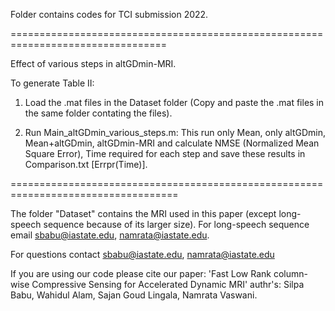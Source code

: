 Folder contains codes for TCI submission 2022. 


=================================================================================

Effect of various steps in altGDmin-MRI.

To generate Table II:

1. Load the .mat files in the Dataset folder (Copy and paste the .mat files in the same folder contating the files).

2.  Run Main_altGDmin_various_steps.m: This run only Mean, only altGDmin, Mean+altGDmin, altGDmin-MRI and calculate NMSE (Normalized Mean Square Error), Time required for each step and save these results in Comparison.txt [Errpr(Time)].


===================================================================================

The folder "Dataset" contains the MRI used in this paper (except long-speech sequence because of its larger size). For long-speech sequence email sbabu@iastate.edu, namrata@iastate.edu.

For questions contact sbabu@iastate.edu, namrata@iastate.edu

If you are using our code please cite our paper: 'Fast Low Rank column-wise Compressive Sensing for Accelerated Dynamic MRI' authr's: Silpa Babu, Wahidul Alam, Sajan Goud Lingala, Namrata Vaswani.


